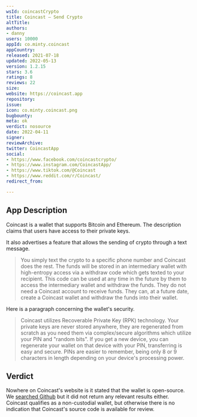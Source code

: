 ```yaml
---
wsId: coincastCrypto
title: Coincast — Send Crypto
altTitle: 
authors:
- danny
users: 10000
appId: co.minty.coincast
appCountry: 
released: 2021-07-18
updated: 2022-05-13
version: 1.2.15
stars: 3.6
ratings: 8
reviews: 22
size: 
website: https://coincast.app
repository: 
issue: 
icon: co.minty.coincast.png
bugbounty: 
meta: ok
verdict: nosource
date: 2022-04-11
signer: 
reviewArchive: 
twitter: CoincastApp
social:
- https://www.facebook.com/coincastcrypto/
- https://www.instagram.com/CoincastApp/
- https://www.tiktok.com/@Coincast
- https://www.reddit.com/r/Coincast/
redirect_from: 

---
```


## App Description

Coincast is a wallet that supports Bitcoin and Ethereum. The description claims that users have access to their private keys.

It also advertises a feature that allows the sending of crypto through a text message.

> You simply text the crypto to a specific phone number and Coincast does the rest. The funds will be stored in an intermediary wallet with high-entropy access via a withdraw code which gets texted to your recipient. This code can be used at any time in the future by them to access the intermediary wallet and withdraw the funds. They do not need a Coincast account to receive funds. They can, at a future date, create a Coincast wallet and withdraw the funds into their wallet.

Here is a paragraph concerning the wallet's security.

> Coincast utilizes Recoverable Private Key (RPK) technology. Your private keys are never stored anywhere, they are regenerated from scratch as you need them via complex/secure algorithms which utilize your PIN and "random bits". If you get a new device, you can regenerate your wallet on that device with your PIN, transferring is easy and secure. PINs are easier to remember, being only 8 or 9 characters in length depending on your device's processing power.

## Verdict

Nowhere on Coincast's website is it stated that the wallet is open-source.  We [searched Github](https://github.com/search?q=co.minty.coincast) but it did not return any relevant results either. Coincast qualifies as a non-custodial wallet, but otherwise there is no indication that Coincast's source code is available for review.
